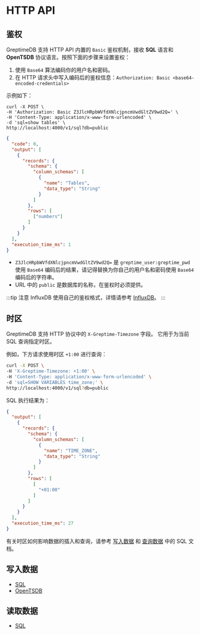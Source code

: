 # HTTP API

## 鉴权

GreptimeDB 支持 HTTP API 内置的 `Basic` 鉴权机制，接收 **SQL** 语言和 **OpenTSDB** 协议语言。按照下面的步骤来设置鉴权：

1. 使用 `Base64` 算法编码你的用户名和密码。
2. 在 HTTP 请求头中写入编码后的鉴权信息：`Authorization: Basic <base64-encoded-credentials>`

示例如下：

```shell
curl -X POST \
-H 'Authorization: Basic Z3JlcHRpbWVfdXNlcjpncmVwdGltZV9wd2Q=' \
-H 'Content-Type: application/x-www-form-urlencoded' \
-d 'sql=show tables' \
http://localhost:4000/v1/sql?db=public
```

```json
{
  "code": 0,
  "output": [
    {
      "records": {
        "schema": {
          "column_schemas": [
            {
              "name": "Tables",
              "data_type": "String"
            }
          ]
        },
        "rows": [
          ["numbers"]
        ]
      }
    }
  ],
  "execution_time_ms": 1
}
```

* `Z3JlcHRpbWVfdXNlcjpncmVwdGltZV9wd2Q=` 是 `greptime_user:greptime_pwd` 使用 `Base64` 编码后的结果，请记得替换为你自己的用户名和密码使用 `Base64` 编码后的字符串。
* URL 中的 `public` 是数据库的名称，在鉴权时必须提供。

:::tip 注意
InfluxDB 使用自己的鉴权格式，详情请参考 [InfluxDB](./influxdb-line.md)。
:::

## 时区

GreptimeDB 支持 HTTP 协议中的 `X-Greptime-Timezone` 字段。
它用于为当前 SQL 查询指定时区。

例如，下方请求使用时区 `+1:00` 进行查询：

```bash
curl -X POST \
-H 'X-Greptime-Timezone: +1:00' \
-H 'Content-Type: application/x-www-form-urlencoded' \
-d 'sql=SHOW VARIABLES time_zone;' \
http://localhost:4000/v1/sql?db=public
```

SQL 执行结果为：

```json
{
  "output": [
    {
      "records": {
        "schema": {
          "column_schemas": [
            {
              "name": "TIME_ZONE",
              "data_type": "String"
            }
          ]
        },
        "rows": [
          [
            "+01:00"
          ]
        ]
      }
    }
  ],
  "execution_time_ms": 27
}
```

有关时区如何影响数据的插入和查询，请参考 [写入数据](../write-data/sql.md#时区) 和 [查询数据](../query-data/sql.md#时区) 中的 SQL 文档。

## 写入数据

* [SQL](../write-data/sql.md)
* [OpenTSDB](../write-data/opentsdb.md)

## 读取数据

* [SQL](../query-data/sql.md)
